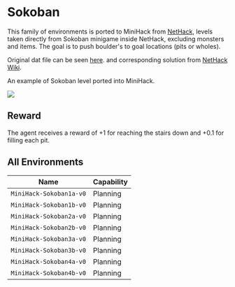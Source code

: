 # Sokoban

This family of environments is ported to MiniHack from [NetHack](https://github.com/heiner/nle), levels taken directly from Sokoban minigame inside NetHack, excluding monsters and items. The goal is to push boulder's to goal locations (pits or wholes).

Original dat file can be seen [here](https://github.com/heiner/nle/blob/main/dat/sokoban.des).
and corresponding solution from [NetHack Wiki](https://nethackwiki.com/wiki/Sokoban).

An example of Sokoban level ported into MiniHack.

![](../imgs/sokoban3b.png)

## Reward

The agent receives a reward of +1 for reaching the stairs down and +0.1 for filling each pit.

## All Environments

| Name                    | Capability |
| ----------------------- | ---------- |
| `MiniHack-Sokoban1a-v0` | Planning   |
| `MiniHack-Sokoban1b-v0` | Planning   |
| `MiniHack-Sokoban2a-v0` | Planning   |
| `MiniHack-Sokoban2b-v0` | Planning   |
| `MiniHack-Sokoban3a-v0` | Planning   |
| `MiniHack-Sokoban3b-v0` | Planning   |
| `MiniHack-Sokoban4a-v0` | Planning   |
| `MiniHack-Sokoban4b-v0` | Planning   |
